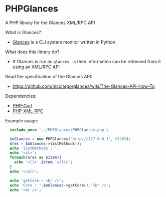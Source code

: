 PHPGlances
==========

A PHP library for the Glances XML/RPC API<br>

What is Glances?
- [Glances](https://github.com/nicolargo/glances.git) is a CLI system monitor written in Python

What does this library do?
- If Glances is run as ```glances -s``` then information can be retrieved from it using an XML/RPC API

Read the specification of the Glances API:
- https://github.com/nicolargo/glances/wiki/The-Glances-API-How-To

Dependencies:
- [PHP-Curl](http://php.net/manual/fr/book.curl.php)
- [PHP-XML-RPC](http://php.net/manual/fr/book.xmlrpc.php)

Example usage:
```php
  include_once '../PHPGlances/PHPGlances.php';

  $oGlances = new PHPGlances('http://127.0.0.1', 61209);
  $res = $oGlances->listMethods();
  echo 'listMethods : ';
  echo '<ul>';
  foreach($res as $item){
    echo '<li>'.$item.'</li>';
  }
  echo '</ul>';

  echo 'getCore : <br />';
  echo 'Core : '.$oGlances->getCore().'<br />';
  echo '<br />';
```
